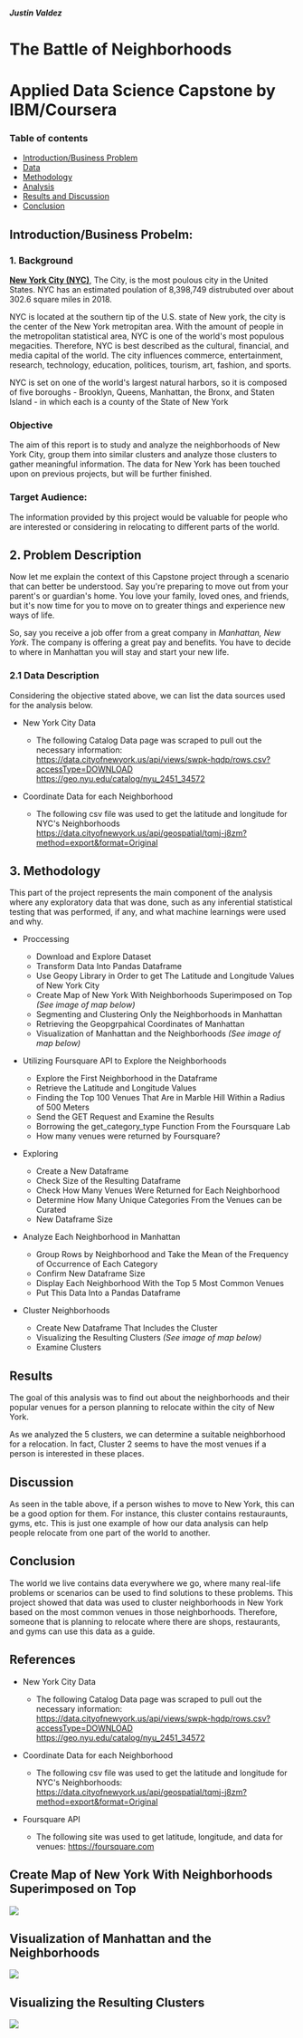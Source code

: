 ##### Justin Valdez 

# The Battle of Neighborhoods 
# Applied Data Science Capstone by IBM/Coursera

### Table of contents
* [Introduction/Business Problem](#introduction)
* [Data](#data)
* [Methodology](#methodology)
* [Analysis](#analysis)
* [Results and Discussion](#results)
* [Conclusion](#conclusion)

## Introduction/Business Probelm: <a name="introduction"></a>

### 1. Background
<u>**New York City (NYC)**</u>, The City, is the most poulous city in the United States. NYC has an estimated poulation of 8,398,749 distrubuted over about 302.6 square miles in 2018.

NYC is located at the southern tip of the U.S. state of New york, the city is the center of the New York metropitan area. With the amount of people in the metropolitan statistical area, NYC is one of the world's most populous megacities. Therefore, NYC is best described as the cultural, financial, and media capital of the world. The city influences commerce, entertainment, research, technology, education, politices, tourism, art, fashion, and sports.

NYC is set on one of the world's largest natural harbors, so it is composed of five boroughs - Brooklyn, Queens, Manhattan, the Bronx, and Staten Island - in which each is a county of the State of New York

### Objective
The aim of this report is to study and analyze the neighborhoods of New York City, group them into similar clusters and analyze those clusters to gather meaningful information. The data for New York has been touched upon on previous projects, but will be further finished.

### Target Audience:
The information provided by this project would be valuable for people who are interested or considering in relocating to different parts of the world. 

## 2. Problem Description

Now let me explain the context of this Capstone project through a scenario that can better be understood. Say you're preparing to move out from your parent's or guardian's home. You love your family, loved ones, and friends, but it's now time for you to move on to greater things and experience new ways of life. 

So, say you receive a job offer from a great company in *Manhattan, New York*. The company is offering a great pay and benefits. You have to decide to where in Manhattan you will stay and start your new life.

### 2.1 Data Description <a name="data"></a>
Considering the objective stated above, we can list the data sources used for the analysis below.

* New York City Data
  - The following Catalog Data page was scraped to pull out the necessary information: https://data.cityofnewyork.us/api/views/swpk-hqdp/rows.csv?accessType=DOWNLOAD
https://geo.nyu.edu/catalog/nyu_2451_34572


* Coordinate Data for each Neighborhood
  - The following csv file was used to get the latitude and longitude for NYC's Neighborhoods https://data.cityofnewyork.us/api/geospatial/tqmj-j8zm?method=export&format=Original
  
## 3. Methodology <a name="methodology"></a>

This part of the project represents the main component of the analysis where any exploratory data that was done, such as any inferential statistical testing that was performed, if any, and what machine learnings were used and why.
* Proccessing
  - Download and Explore Dataset
  - Transform Data Into Pandas Dataframe
  - Use Geopy Library in Order to get The Latitude and Longitude Values of New York City
  - Create Map of New York With Neighborhoods Superimposed on Top *(See image of map below)*
  - Segmenting and Clustering Only the Neighborhoods in Manhattan
  - Retrieving the Geopgrpahical Coordinates of Manhattan
  - Visualization of Manhattan and the Neighborhoods *(See image of map below)*
  
* Utilizing Foursquare API to Explore the Neighborhoods
  - Explore the First Neighborhood in the Dataframe
  - Retrieve the Latitude and Longitude Values
  - Finding the Top 100 Venues That Are in Marble Hill Within a Radius of 500 Meters
  - Send the GET Request and Examine the Results
  - Borrowing the get_category_type Function From the Foursquare Lab
  - How many venues were returned by Foursquare?
  
* Exploring 
  - Create a New Dataframe 
  - Check Size of the Resulting Dataframe 
  - Check How Many Venues Were Returned for Each Neighborhood
  - Determine How Many Unique Categories From the Venues can be Curated
  - New Dataframe Size
  
* Analyze Each Neighborhood in Manhattan
  - Group Rows by Neighborhood and Take the Mean of the Frequency of Occurrence of Each Category
  - Confirm New Dataframe Size
  - Display Each Neighborhood With the Top 5 Most Common Venues
  - Put This Data Into a Pandas Dataframe
  
* Cluster Neighborhoods
  - Create New Dataframe That Includes the Cluster
  - Visualizing the Resulting Clusters *(See image of map below)*
  - Examine Clusters
  
## Results <a name="results"></a>

The goal of this analysis was to find out about the neighborhoods and their popular venues for a person planning to relocate within the city of New York.

As we analyzed the 5 clusters, we can determine a suitable neighborhood for a relocation. In fact, Cluster 2 seems to have the most venues if a person is interested in these places.

## Discussion

As seen in the table above, if a person wishes to move to New York, this can be a good option for them. For instance, this cluster contains restauraunts, gyms, etc. This is just one example of how our data analysis can help people relocate from one part of the world to another. 

## Conclusion <a name="conclusion"></a>

The world we live contains data everywhere we go, where many real-life problems or scenarios can be used to find solutions to these problems. This project showed that data was used to cluster neighborhoods in New York based on the most common venues in those neighborhoods. Therefore, someone that is planning to relocate where there are shops, restaurants, and gyms can use this data as a guide.

## References

* New York City Data
  - The following Catalog Data page was scraped to pull out the necessary information: https://data.cityofnewyork.us/api/views/swpk-hqdp/rows.csv?accessType=DOWNLOAD https://geo.nyu.edu/catalog/nyu_2451_34572


* Coordinate Data for each Neighborhood
  - The following csv file was used to get the latitude and longitude for NYC's Neighborhoods: https://data.cityofnewyork.us/api/geospatial/tqmj-j8zm?method=export&format=Original


* Foursquare API
  - The following site was used to get latitude, longitude, and data for venues: https://foursquare.com
  
## Create Map of New York With Neighborhoods Superimposed on Top
![](https://raw.githubusercontent.com/jc-valdez/The-Battle-of-Neighborhoods/master/Map%20of%20New%20York%20With%20Neighborhoods%20Superimposed%20on%20Top.JPG)

## Visualization of Manhattan and the Neighborhoods
![](https://raw.githubusercontent.com/jc-valdez/The-Battle-of-Neighborhoods/master/Visualization%20of%20Manhattan%20and%20the%20Neighborhoods.JPG)

## Visualizing the Resulting Clusters
![](https://raw.githubusercontent.com/jc-valdez/The-Battle-of-Neighborhoods/master/Visualizing%20the%20Resulting%20Clusters.JPG)
